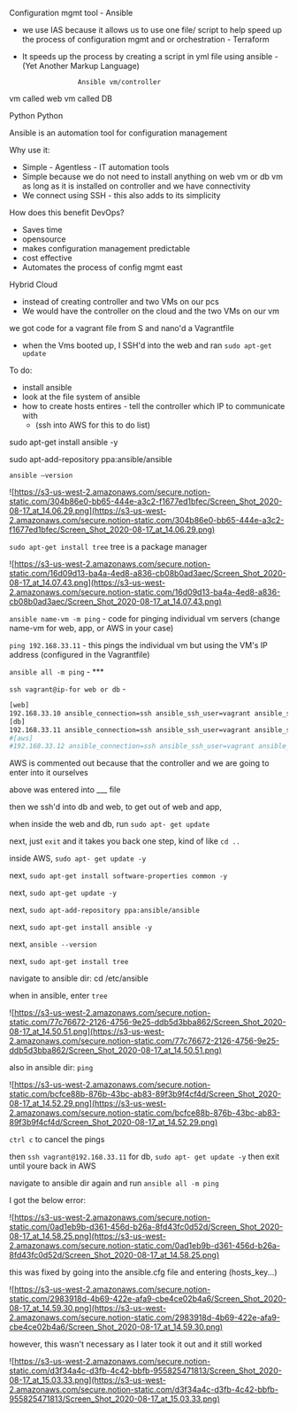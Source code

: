 Configuration mgmt tool - Ansible

- we use IAS because it allows us to use one file/ script to help speed up the process of configuration mgmt and or orchestration - Terraform
- It speeds up the process by creating a script in yml file using ansible - (Yet Another Markup Language)

                    Ansible vm/controller                                   

vm called web                                        vm called DB

Python                                                     Python

Ansible is an automation tool for configuration management

Why use it:

- Simple - Agentless - IT automation tools
- Simple because we do not need to install anything on web vm or db vm as long as it is installed on controller and we have connectivity
- We connect using SSH - this also adds to its simplicity

How does this benefit DevOps?

- Saves time
- opensource
- makes configuration management predictable
- cost effective
- Automates the process of config mgmt east

Hybrid Cloud

- instead of creating controller and two VMs on our pcs
- We would have the controller on the cloud and the two VMs on our vm

we got code for a vagrant file from S and nano'd a Vagrantfile

- when the Vms booted up, I SSH'd into the web and ran `sudo apt-get update`

To do:

- install ansible
- look at the file system of ansible
- how to create hosts entires - tell the controller which IP to communicate with
    - (ssh into AWS for this to do list)

sudo apt-get install ansible -y

sudo apt-add-repository ppa:ansible/ansible

`ansible —version`

![https://s3-us-west-2.amazonaws.com/secure.notion-static.com/304b86e0-bb65-444e-a3c2-f1677ed1bfec/Screen_Shot_2020-08-17_at_14.06.29.png](https://s3-us-west-2.amazonaws.com/secure.notion-static.com/304b86e0-bb65-444e-a3c2-f1677ed1bfec/Screen_Shot_2020-08-17_at_14.06.29.png)

`sudo apt-get install tree` tree is a package manager

![https://s3-us-west-2.amazonaws.com/secure.notion-static.com/16d09d13-ba4a-4ed8-a836-cb08b0ad3aec/Screen_Shot_2020-08-17_at_14.07.43.png](https://s3-us-west-2.amazonaws.com/secure.notion-static.com/16d09d13-ba4a-4ed8-a836-cb08b0ad3aec/Screen_Shot_2020-08-17_at_14.07.43.png)

`ansible name-vm -m ping` - code for pinging individual vm servers (change name-vm for web, app, or AWS in your case)

`ping 192.168.33.11` - this pings the individual vm but using the VM's IP address (configured in the Vagrantfile)

`ansible all -m ping`  - ***

`ssh vagrant@ip-for web or db` -

```bash
[web]
192.168.33.10 ansible_connection=ssh ansible_ssh_user=vagrant ansible_ssh_pass=vagrant
[db]
192.168.33.11 ansible_connection=ssh ansible_ssh_user=vagrant ansible_ssh_pass=vagrant
#[aws]
#192.168.33.12 ansible_connection=ssh ansible_ssh_user=vagrant ansible_ssh_pass=vagrant
```

AWS is commented out because that the controller and we are going to enter into it ourselves

above was entered into ___ file

then we ssh'd into db and web, to get out of web and app, 

when inside the web and db, run `sudo apt- get update`

 next, just `exit` and it takes you back one step, kind of like `cd ..`  

inside AWS,  `sudo apt- get update -y`

next, `sudo apt-get install software-properties common -y`

next, `sudo apt-get update -y`

next, `sudo apt-add-repository ppa:ansible/ansible`

next, `sudo apt-get install ansible -y`

next, `ansible --version`

next, `sudo apt-get install tree`

navigate to ansible dir: cd /etc/ansible

when in ansible, enter `tree`

![https://s3-us-west-2.amazonaws.com/secure.notion-static.com/77c76672-2126-4756-9e25-ddb5d3bba862/Screen_Shot_2020-08-17_at_14.50.51.png](https://s3-us-west-2.amazonaws.com/secure.notion-static.com/77c76672-2126-4756-9e25-ddb5d3bba862/Screen_Shot_2020-08-17_at_14.50.51.png)

also in ansible dir: `ping`

![https://s3-us-west-2.amazonaws.com/secure.notion-static.com/bcfce88b-876b-43bc-ab83-89f3b9f4cf4d/Screen_Shot_2020-08-17_at_14.52.29.png](https://s3-us-west-2.amazonaws.com/secure.notion-static.com/bcfce88b-876b-43bc-ab83-89f3b9f4cf4d/Screen_Shot_2020-08-17_at_14.52.29.png)

`ctrl c` to cancel the pings

then `ssh vagrant@192.168.33.11`  for db, `sudo apt- get update -y` then exit until youre back in AWS

navigate to ansible dir again and run `ansible all -m ping`

I got the below error:

![https://s3-us-west-2.amazonaws.com/secure.notion-static.com/0ad1eb9b-d361-456d-b26a-8fd43fc0d52d/Screen_Shot_2020-08-17_at_14.58.25.png](https://s3-us-west-2.amazonaws.com/secure.notion-static.com/0ad1eb9b-d361-456d-b26a-8fd43fc0d52d/Screen_Shot_2020-08-17_at_14.58.25.png)

this was fixed by going into the ansible.cfg file and entering (hosts_key...)

![https://s3-us-west-2.amazonaws.com/secure.notion-static.com/2983918d-4b69-422e-afa9-cbe4ce02b4a6/Screen_Shot_2020-08-17_at_14.59.30.png](https://s3-us-west-2.amazonaws.com/secure.notion-static.com/2983918d-4b69-422e-afa9-cbe4ce02b4a6/Screen_Shot_2020-08-17_at_14.59.30.png)

however, this wasn't necessary as I later took it out and it still worked

![https://s3-us-west-2.amazonaws.com/secure.notion-static.com/d3f34a4c-d3fb-4c42-bbfb-955825471813/Screen_Shot_2020-08-17_at_15.03.33.png](https://s3-us-west-2.amazonaws.com/secure.notion-static.com/d3f34a4c-d3fb-4c42-bbfb-955825471813/Screen_Shot_2020-08-17_at_15.03.33.png)
